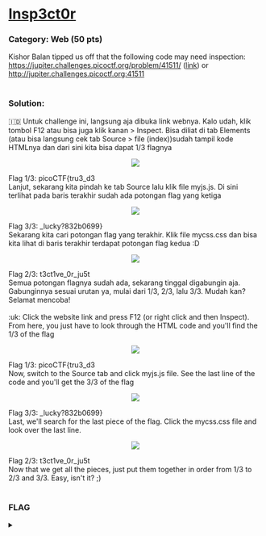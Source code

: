 # [Insp3ct0r](https://play.picoctf.org/practice/challenge/18?category=1&page=1)
### Category: Web (50 pts)
<!-- ###### Difficulty:  -->

Kishor Balan tipped us off that the following code may need inspection: https://jupiter.challenges.picoctf.org/problem/41511/ ([link](https://jupiter.challenges.picoctf.org/problem/41511/)) or http://jupiter.challenges.picoctf.org:41511
<br><br>
### Solution:
:indonesia: Untuk challenge ini, langsung aja dibuka link webnya. Kalo udah, klik tombol F12 atau bisa juga klik kanan > Inspect. Bisa diliat di tab Elements (atau bisa langsung cek tab Source > file (index))sudah tampil kode HTMLnya dan dari sini kita bisa dapat 1/3 flagnya
<p align="center">
    <img src="https://github.com/ftiannisa/writeup/blob/main/media/pico-ins1.png?raw=true"/>
</p>
Flag 1/3: picoCTF{tru3_d3 <br>
Lanjut, sekarang kita pindah ke tab Source lalu klik file myjs.js. Di sini terlihat pada baris terakhir sudah ada potongan flag yang ketiga
<p align="center">
    <img src="https://github.com/ftiannisa/writeup/blob/main/media/pico-ins2.png?raw=true"/>
</p>
Flag 3/3: _lucky?832b0699} <br>
Sekarang kita cari potongan flag yang terakhir. Klik file mycss.css dan bisa kita lihat di baris terakhir terdapat potongan flag kedua :D
<p align="center">
    <img src="https://github.com/ftiannisa/writeup/blob/main/media/pico-ins3.png?raw=true"/>
</p>
Flag 2/3: t3ct1ve_0r_ju5t<br>
Semua potongan flagnya sudah ada, sekarang tinggal digabungin aja. Gabunginnya sesuai urutan ya, mulai dari 1/3, 2/3, lalu 3/3. Mudah kan? Selamat mencoba!
<br>
<br>
:uk: Click the website link and press F12 (or right click and then Inspect). From here, you just have to look through the HTML code and you'll find the 1/3 of the flag
<p align="center">
    <img src="https://github.com/ftiannisa/writeup/blob/main/media/pico-ins1.png?raw=true"/>
</p>
Flag 1/3: picoCTF{tru3_d3 <br>
Now, switch to the Source tab and click myjs.js file. See the last line of the code and you'll get the 3/3 of the flag
<p align="center">
    <img src="https://github.com/ftiannisa/writeup/blob/main/media/pico-ins2.png?raw=true"/>
</p>
Flag 3/3: _lucky?832b0699} <br>
Last, we'll search for the last piece of the flag. Click the mycss.css file and look over the last line.
<p align="center">
    <img src="https://github.com/ftiannisa/writeup/blob/main/media/pico-ins3.png?raw=true"/>
</p>
Flag 2/3: t3ct1ve_0r_ju5t<br>
Now that we get all the pieces, just put them together in order from 1/3 to 2/3 and 3/3. Easy, isn't it? ;)
<br><br>

### FLAG

<details>
  <summary></summary>
  
  picoCTF{tru3_d3t3ct1ve_0r_ju5t_lucky?832b0699}
</details>
